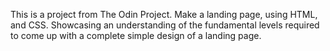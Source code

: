 This is a project from The Odin Project.
Make a landing page, using HTML, and CSS.
Showcasing an understanding of the fundamental levels required to come up with a complete simple design of a landing page.
